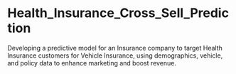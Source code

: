 # Health_Insurance_Cross_Sell_Prediction
Developing a predictive model for an Insurance company to target Health Insurance customers for Vehicle Insurance, using demographics, vehicle, and policy data to enhance marketing and boost revenue.
